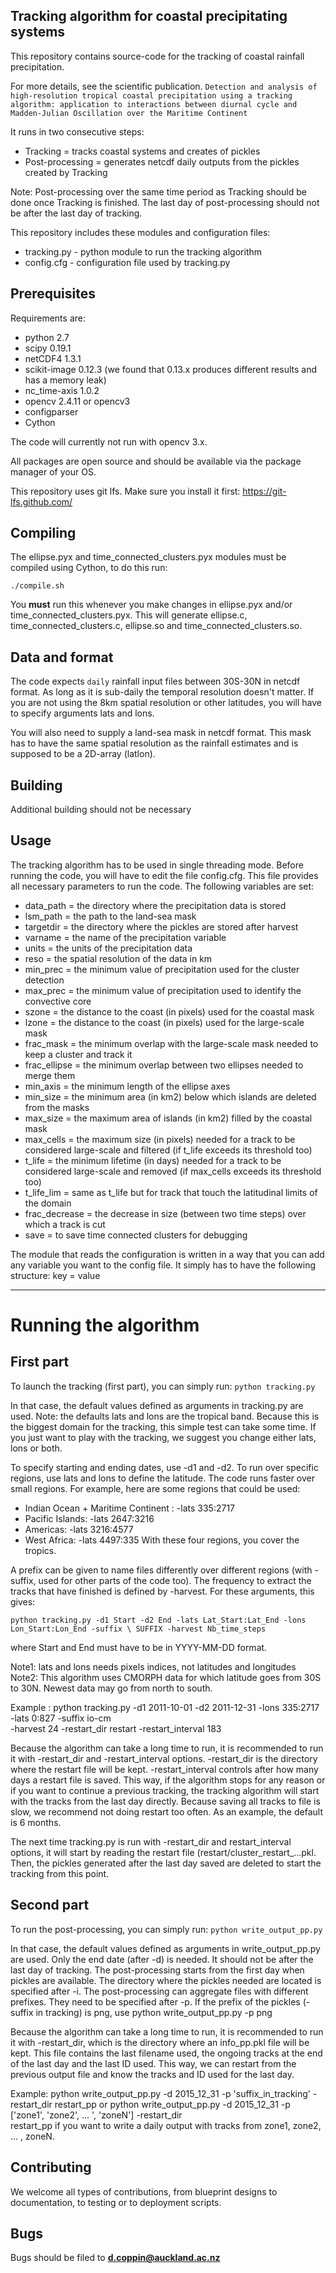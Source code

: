 Tracking algorithm for coastal precipitating systems
----------------------------------------------------

This repository contains source-code for the tracking of coastal rainfall precipitation.

For more details, see the scientific publication.
`Detection and analysis of high-resolution tropical coastal precipitation using a tracking algorithm: application to interactions between diurnal cycle and Madden-Julian Oscillation over the Maritime Continent`

It runs in two consecutive steps:
 * Tracking = tracks coastal systems and creates of pickles
 * Post-processing = generates netcdf daily outputs from the pickles created by Tracking

Note: Post-processing over the same time period as Tracking should be done once Tracking is finished. The last day of post-processing should not be after the last day of tracking.

This repository includes these modules and configuration files:
 * tracking.py - python module to run the tracking algorithm
 * config.cfg - configuration file used by tracking.py


Prerequisites
-------------

Requirements are:

 * python 2.7
 * scipy 0.19.1
 * netCDF4 1.3.1
 * scikit-image 0.12.3 (we found that 0.13.x produces different results and has a memory leak)
 * nc_time-axis 1.0.2
 * opencv 2.4.11 or opencv3
 * configparser
 * Cython

The code will currently not run with opencv 3.x.

All packages are open source and should be available via the package manager of
your OS.

This repository uses git lfs. Make sure you install it first: https://git-lfs.github.com/


Compiling
---------

The ellipse.pyx and time_connected_clusters.pyx modules must be compiled using Cython, to do this run:
```
./compile.sh
```
You **must** run this whenever you make changes in ellipse.pyx and/or time_connected_clusters.pyx. This will generate ellipse.c, time_connected_clusters.c, ellipse.so and time_connected_clusters.so.


Data and format
---------------
The code expects ``daily`` rainfall input files between 30S-30N in netcdf format. As long as it is sub-daily the temporal resolution doesn't matter. If you are not using the 8km spatial resolution or other latitudes, you will have to specify arguments lats and lons.

You will also need to supply a land-sea mask in netcdf format. This mask has to have the same spatial resolution as the rainfall estimates and is supposed to be a 2D-array (latlon).


Building
--------
Additional building should not be necessary


Usage
-----
The tracking algorithm has to be used in single threading mode.
Before running the code, you will have to edit the file config.cfg. This file provides all necessary parameters to run the code. The following variables are set:
 * data_path     = the directory where the precipitation data is stored
 * lsm_path      = the path to the land-sea mask
 * targetdir     = the directory where the pickles are stored after harvest
 * varname       = the name of the precipitation variable
 * units         = the units of the precipitation data
 * reso          = the spatial resolution of the data in km
 * min_prec      = the minimum value of precipitation used for the cluster detection
 * max_prec      = the minimum value of precipitation used to identify the convective core
 * szone         = the distance to the coast (in pixels) used for the coastal mask
 * lzone         = the distance to the coast (in pixels) used for the large-scale mask
 * frac_mask     = the minimum overlap with the large-scale mask needed to keep a cluster and track it
 * frac_ellipse  = the minimum overlap between two ellipses needed to merge them
 * min_axis      = the minimum length of the ellipse axes
 * min_size      = the minimum area (in km2) below which islands are deleted from the masks
 * max_size      = the maximum area of islands (in km2) filled by the coastal mask
 * max_cells     = the maximum size (in pixels) needed for a track to be considered large-scale and filtered (if t_life exceeds its threshold too)
 * t_life        = the minimum lifetime (in days) needed for a track to be considered large-scale and removed (if max_cells exceeds its threshold too)
 * t_life_lim    = same as t_life but for track that touch the latitudinal limits of the domain
 * frac_decrease = the decrease in size (between two time steps) over which a track is cut 
 * save          = to save time connected clusters for debugging

The module that reads the configuration is written in a way that you can add any variable you want to the config file. It simply has to have the following structure: key = value


---------------------
Running the algorithm
=====================

First part
----------
To launch the tracking (first part), you can simply run:
 `python tracking.py`

In that case, the default values defined as arguments in tracking.py are used. 
Note: the defaults lats and lons are the tropical band. Because this is the biggest domain for the tracking, this simple test can take some time. If you just want to play with the tracking, we suggest you change either lats, lons or both.

To specify starting and ending dates, use -d1 and -d2. To run over specific regions, use lats and lons to define the latitude. The code runs faster over small regions. For example, here are some regions that could be used:
 * Indian Ocean + Maritime Continent : -lats 335:2717
 * Pacific Islands: -lats 2647:3216
 * Americas: -lats 3216:4577
 * West Africa: -lats 4497:335
With these four regions, you cover the tropics.

A prefix can be given to name files differently over different regions (with -suffix, used for other parts of the code too). The frequency to extract the tracks that have finished is defined by -harvest.
For these arguments, this gives:

` python tracking.py -d1 Start -d2 End -lats Lat_Start:Lat_End -lons Lon_Start:Lon_End -suffix \
                      SUFFIX -harvest Nb_time_steps `

where Start and End must have to be in YYYY-MM-DD format.

Note1: lats and lons needs pixels indices, not latitudes and longitudes
Note2: This algorithm uses CMORPH data for which latitude goes from 30S to 30N. Newest data may go from north to south.

Example :
 python tracking.py -d1 2011-10-01 -d2 2011-12-31 -lons 335:2717 -lats 0:827 -suffix io-cm \
                          -harvest 24 -restart_dir restart -restart_interval 183

Because the algorithm can take a long time to run, it is recommended to run it with -restart_dir and -restart_interval options. -restart_dir is the directory where the restart file will be kept. -restart_interval controls after how many days a restart file is saved. This way, if the algorithm stops for any reason or if you want to continue a previous tracking, the tracking algorithm will start with the tracks from the last day directly. Because saving all tracks to file is slow, we recommend not doing restart too often. As an example, the default is 6 months.

The next time tracking.py is run with -restart_dir and restart_interval options, it will start by reading the restart file (restart/cluster_restart_...pkl. Then, the pickles generated after the last day saved are deleted to start the tracking from this point.


Second part
-----------
To run the post-processing, you can simply run:
` python write_output_pp.py `

In that case, the default values defined as arguments in write_output_pp.py are used.
Only the end date (after -d) is needed. It should not be after the last day of tracking. The post-processing starts from the first day when pickles are available. The directory where the pickles needed are located is specified after -i. The post-processing can aggregate files with different prefixes. They need to be specified after -p. If the prefix of the pickles (-suffix in tracking) is png, use python write_output_pp.py -p png

Because the algorithm can take a long time to run, it is recommended to run it with -restart_dir, which is the directory where an info_pp.pkl file will be kept. This file contains the last filename used, the ongoing tracks at the end of the last day and the last ID used. This way, we can restart from the previous output file and know the tracks and ID used for the last day.

Example:
 python write_output_pp.py -d 2015_12_31 -p 'suffix_in_tracking' -restart_dir restart_pp
or
 python write_output_pp.py -d 2015_12_31 -p ['zone1', 'zone2', ... ', 'zoneN'] -restart_dir \
                              restart_pp
if you want to write a daily output with tracks from zone1, zone2, ... , zoneN.


Contributing
------------
We welcome all types of contributions, from blueprint designs to documentation, to testing or to deployment scripts.


Bugs
----
Bugs should be filed to **d.coppin@auckland.ac.nz**
